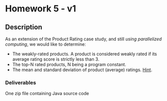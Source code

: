 # Homework 5 - v1
## Description
As an extension of the Product Rating case study, and still *using parallelized computing*, we would like to determine:
- The weakly-rated products. A product is considered weakly rated if its average rating score is strictly less than 3.
- The top-N rated products, N being a program constant.
- The mean and standard deviation of product (average) ratings. [Hint](https://spark.apache.org/docs/latest/api/java/org/apache/spark/api/java/JavaDoubleRDD.html).

### Deliverables
One zip file containing Java source code
